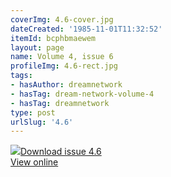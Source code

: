 ```yaml
---
coverImg: 4.6-cover.jpg
dateCreated: '1985-11-01T11:32:52'
itemId: bcphbmaewem
layout: page
name: Volume 4, issue 6
profileImg: 4.6-rect.jpg
tags:
- hasAuthor: dreamnetwork
- hasTag: dream-network-volume-4
- hasTag: dreamnetwork
type: post
urlSlug: '4.6'
---
```

<img class="card-journal-img" src="../images/4.6-rect.jpg"/><a href="../files/pdfs/Volume_4/4.6-Dream-Network-Bulletin_Volume-4-Number-6.pdf" download="">Download issue 4.6</a><br><a href="../files/pdfs/Volume_4/4.6-Dream-Network-Bulletin_Volume-4-Number-6.pdf">View online</a>